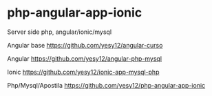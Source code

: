 # php-angular-app-ionic
Server side php, angular/ionic/mysql

Angular base
https://github.com/yesy12/angular-curso

Angular 
https://github.com/yesy12/angular-php-mysql
 
Ionic 
https://github.com/yesy12/ionic-app-mysql-php

Php/Mysql/Apostila
https://github.com/yesy12/php-angular-app-ionic
